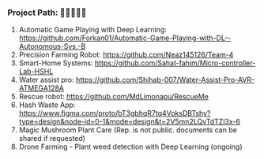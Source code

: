 ### Project Path: 🔭🌱👋👯🤔

<!--
**Forkan01/Forkan01** is a ✨ _special_ ✨ repository because its `README.md` (this file) appears on your GitHub profile.

Here are some ideas to get you started:

- 🔭 I’m currently working on ...
- 🌱 I’m currently learning ...
- 👯 I’m looking to collaborate on ...
- 🤔 I’m looking for help with ...
- 💬 Ask me about ...
- 📫 How to reach me: ...
- 😄 Pronouns: ...
- ⚡ Fun fact: ...
-->
1. Automatic Game Playing with Deep Learning: https://github.com/Forkan01/Automatic-Game-Playing-with-DL--Autonomous-Sys.-B
2. Precision Farming Robot: https://github.com/Neaz145126/Team-4
3. Smart-Home Systems:      https://github.com/Sahat-fahim/Micro-controller-Lab-HSHL
4. Water assist pro:        https://github.com/Shihab-007/Water-Assist-Pro-AVR-ATMEGA128A
5. Rescue robot:            https://github.com/MdLimonapu/RescueMe
6. Hash Waste App:          https://www.figma.com/proto/bT3gbhqR7tq4VoksDBTshy?type=design&node-id=0-1&mode=design&t=2V5mn2LQvTdTZl3x-6
7. Magic Mushroom Plant Care (Rep. is not public. documents can be shared if requested)
8. Drone Farming - Plant weed detection with Deep Learning (ongoing)
